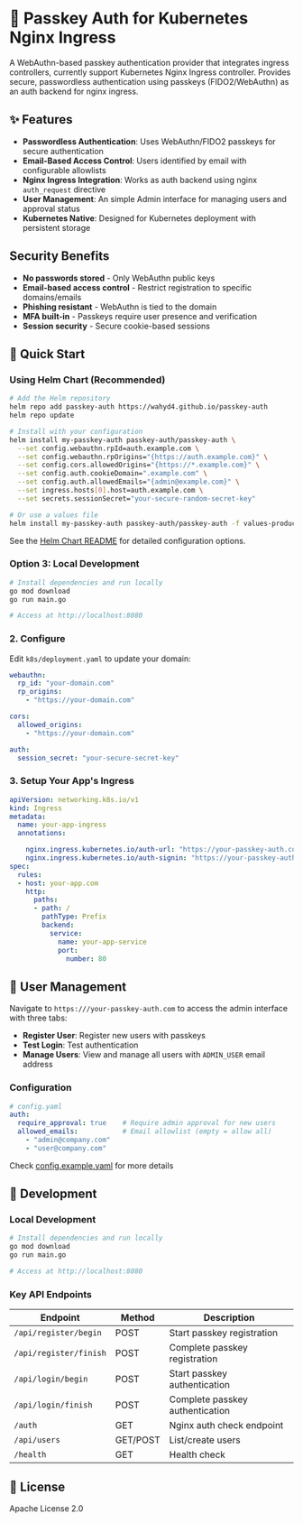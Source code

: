 # 🔐 Passkey Auth for Kubernetes Nginx Ingress

A WebAuthn-based passkey authentication provider that integrates ingress controllers, currently support Kubernetes Nginx Ingress controller. Provides secure, passwordless authentication using passkeys (FIDO2/WebAuthn) as an auth backend for nginx ingress.

## ✨ Features

- **Passwordless Authentication**: Uses WebAuthn/FIDO2 passkeys for secure authentication
- **Email-Based Access Control**: Users identified by email with configurable allowlists
- **Nginx Ingress Integration**: Works as auth backend using nginx `auth_request` directive
- **User Management**: An simple Admin interface for managing users and approval status
- **Kubernetes Native**: Designed for Kubernetes deployment with persistent storage

## Security Benefits

- **No passwords stored** - Only WebAuthn public keys
- **Email-based access control** - Restrict registration to specific domains/emails
- **Phishing resistant** - WebAuthn is tied to the domain
- **MFA built-in** - Passkeys require user presence and verification
- **Session security** - Secure cookie-based sessions

## 🚀 Quick Start

### Using Helm Chart (Recommended)

```bash
# Add the Helm repository
helm repo add passkey-auth https://wahyd4.github.io/passkey-auth
helm repo update

# Install with your configuration
helm install my-passkey-auth passkey-auth/passkey-auth \
  --set config.webauthn.rpId=auth.example.com \
  --set config.webauthn.rpOrigins="{https://auth.example.com}" \
  --set config.cors.allowedOrigins="{https://*.example.com}" \
  --set config.auth.cookieDomain=".example.com" \
  --set config.auth.allowedEmails="{admin@example.com}" \
  --set ingress.hosts[0].host=auth.example.com \
  --set secrets.sessionSecret="your-secure-random-secret-key"

# Or use a values file
helm install my-passkey-auth passkey-auth/passkey-auth -f values-production.yaml
```

See the [Helm Chart README](helm/passkey-auth/README.md) for detailed configuration options.


### Option 3: Local Development

```bash
# Install dependencies and run locally
go mod download
go run main.go

# Access at http://localhost:8080
```

### 2. Configure

Edit `k8s/deployment.yaml` to update your domain:

```yaml
webauthn:
  rp_id: "your-domain.com"
  rp_origins:
    - "https://your-domain.com"

cors:
  allowed_origins:
    - "https://your-domain.com"

auth:
  session_secret: "your-secure-secret-key"
```

### 3. Setup Your App's Ingress

```yaml
apiVersion: networking.k8s.io/v1
kind: Ingress
metadata:
  name: your-app-ingress
  annotations:

    nginx.ingress.kubernetes.io/auth-url: "https://your-passkey-auth.com/auth"
    nginx.ingress.kubernetes.io/auth-signin: "https://your-passkey-auth.com/?redirect=https%3A%2F%2F$host$request_uri"
spec:
  rules:
  - host: your-app.com
    http:
      paths:
      - path: /
        pathType: Prefix
        backend:
          service:
            name: your-app-service
            port:
              number: 80
```


## 👥 User Management

Navigate to `https:///your-passkey-auth.com` to access the admin interface with three tabs:
- **Register User**: Register new users with passkeys
- **Test Login**: Test authentication
- **Manage Users**: View and manage all users with `ADMIN_USER` email address

### Configuration

```yaml
# config.yaml
auth:
  require_approval: true    # Require admin approval for new users
  allowed_emails:           # Email allowlist (empty = allow all)
    - "admin@company.com"
    - "user@company.com"
```
Check [config.example.yaml](./config.example.yaml) for more details

## 🔧 Development

### Local Development

```bash
# Install dependencies and run locally
go mod download
go run main.go

# Access at http://localhost:8080
```

### Key API Endpoints

| Endpoint | Method | Description |
|----------|--------|-------------|
| `/api/register/begin` | POST | Start passkey registration |
| `/api/register/finish` | POST | Complete passkey registration |
| `/api/login/begin` | POST | Start passkey authentication |
| `/api/login/finish` | POST | Complete passkey authentication |
| `/auth` | GET | Nginx auth check endpoint |
| `/api/users` | GET/POST | List/create users |
| `/health` | GET | Health check |


## 📄 License

Apache License 2.0
